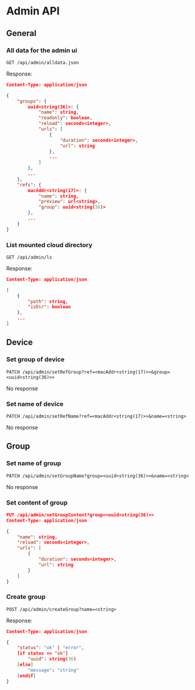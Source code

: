 # Admin API

## General

### All data for the admin ui
`GET /api/admin/alldata.json`

Response:

```json
Content-Type: application/json

{
    "groups": {
        uuid<string(36)>: {
            "name": string,
            "readonly": boolean,
            "reload": seconds<integer>,
            "urls": [
                {
                    "duration": seconds<integer>,
                    "url": string
                },
                ...
            ]
        },
        ...
    },
    "refs": {
        macAddr<string(17)>: {
            "name": string,
            "preview": url<string>,
            "group": uuid<string(36)>
        },
        ...
    }
}
```

### List mounted cloud directory

`GET /api/admin/ls`

Response:

```json
Content-Type: application/json

[
    {
        "path": string,
        "isDir": boolean
    },
    ...
]
```

## Device

### Set group of device

`PATCH /api/admin/setRefGroup?ref=<macAddr<string(17)>>&group=<uuid<string(36)>>`

No response

### Set name of device

`PATCH /api/admin/setRefName?ref=<macAddr<string(17)>>&name=<string>`

No response

## Group

### Set name of group

`PATCH /api/admin/setGroupName?group=<uuid<string(36)>>&name=<string>`

No response

### Set content of group

```json
PUT /api/admin/setGroupContent?group=<uuid<string(36)>>
Content-Type: application/json

{
    "name": string,
    "reload": seconds<integer>,
    "urls": [
        {
            "duration": seconds<integer>,
            "url": string
        }
    ]
}
```

### Create group

`POST /api/admin/createGroup?name=<string>`

Response:

```json
Content-Type: application/json

{
    "status": "ok" | "error",
    [if status == "ok"]
        "uuid": string(36)
    [else]
        "message": "string"
    [endif]
}